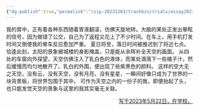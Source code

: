 ```yaml
---
{"dg-publish":true,"permalink":"/zip-20231203/trashbin/trials/essay20230522/","title":"230522","created":"2024-02-19T10:27:11.989+08:00","updated":"2024-02-19T10:27:11.989+08:00"}
---
```



我的胃中，正有着各种东西随着胃液翻滚，仿佛天旋地转。大脑的某处正发出晕眩的信号，因为做错了公交，自己为了返程又花上了不少时间。在车上，用手机打发时间又倒使我的晕车反应愈加严重。
夏日将至，落日时间被推迟到了将近七点。恰逢此刻，太阳的景象被城楼的身影掩盖，只是能从余晖补全天空的画面。
从四处的车窗向外探望，天空仿佛注入了乳白色的液体，而某处滴落下一些橘子汁，然后缓慢而均匀地散开了。乳白的外围，便出现了些紫黑色的颜料。
这样的空大无之天空，没有云，没有天空，没有月亮，没有星星，一瞬间好像只成为了世界的一块背景板，将世界包围于其中。
可作为天空之内的一份子的我，即便抬起了头，也只能发觉天空的景象与这里的我其实毫无关联。

<p align="right"><u>写于2023年5月22日，在学校。</u></p>